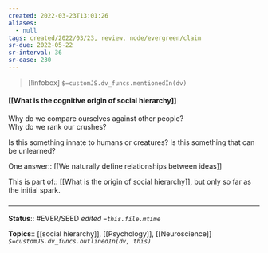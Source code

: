 ```yaml
---
created: 2022-03-23T13:01:26 
aliases:
  - null
tags: created/2022/03/23, review, node/evergreen/claim
sr-due: 2022-05-22
sr-interval: 36
sr-ease: 230
---
```

> [!infobox]
`$=customJS.dv_funcs.mentionedIn(dv)`

#### [[What is the cognitive origin of social hierarchy]] 

Why do we compare ourselves against other people?  
Why do we rank our crushes?  

Is this something innate to humans or creatures?
Is this something that can be unlearned?

One
answer:: [[We naturally define relationships between ideas]]

This is 
part of:: [[What is the origin of social hierarchy]],
but only so far as the initial spark. 

### <hr class="footnote"/>

**Status**:: #EVER/SEED 
*edited `=this.file.mtime`*

**Topics**:: [[social hierarchy]], [[Psychology]], [[Neuroscience]]
*`$=customJS.dv_funcs.outlinedIn(dv, this)`*
